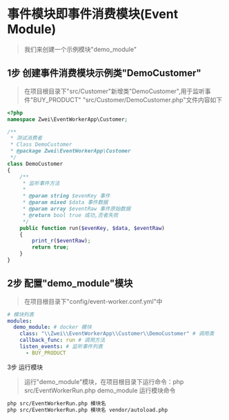 事件模块即事件消费模块(Event Module)
=========================
> 我们来创建一个示例模块"demo_module"

1步 创建事件消费模块示例类"DemoCustomer"
-------------------------
> 在项目根目录下"src/Customer"新增类"DemoCustomer",用于监听事件"BUY_PRODUCT"
> "src/Customer/DemoCustomer.php"文件内容如下
```php
<?php
namespace Zwei\EventWorkerApp\Customer;

/**
 * 测试消费者
 * Class DemoCustomer
 * @package Zwei\EventWorkerApp\Customer
 */
class DemoCustomer
{
    /**
     * 监听事件方法
     *
     * @param string $evenKey 事件
     * @param mixed $data 事件数据
     * @param array $eventRaw 事件原始数据
     * @return bool true 成功,否者失败
     */
    public function run($evenKey, $data, $eventRaw)
    {
        print_r($eventRaw);
        return true;
    }
}
```

2步 配置"demo_module"模块
-------------------------
> 在项目根目录下"config/event-worker.conf.yml"中
```yml
# 模块列表
modules:
  demo_module: # docker 模块
    class: "\\Zwei\\EventWorkerApp\\Customer\\DemoCustomer" # 调用类
    callback_func: run # 调用方法
    listen_events: # 监听事件列表
      - BUY_PRODUCT
```

3步 运行模块
> 运行"demo_module"模块，在项目根目录下运行命令：php src/EventWorkerRun.php demo_module
> 运行模块命令
```sh
php src/EventWorkerRun.php 模块名
php src/EventWorkerRun.php 模块名 vendor/autoload.php
```
